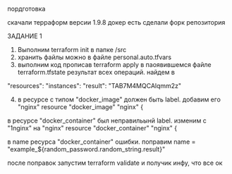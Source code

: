 пордготовка

скачали терраформ версии 1.9.8
докер есть
сделали форк репозитория

ЗАДАНИЕ 1

1. Выполним terraform init в папке /src
2. хранить файлы можно в файле personal.auto.tfvars
3. выполним код прописав terraform apply
в паоявившемся файле terraform.tfstate результат всех операций. найдем в

"resources": 
    "instances": 
         "result": "TAB7M4MQCAlqmm2z"

4. в ресурсе с типом "docker_image" должен быть label. добавим его "nginx"
resource "docker_image" "nginx" {

в ресурсе "docker_container" был неправильынй label. изменим с "1nginx" на "nginx"
resource "docker_container" "nginx" {

в name ресурса "docker_container" ошибки. поправим
name  = "example_${random_password.random_string.result}"

после поправок запустим terraform validate и получик инфу, что все ок
